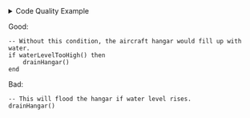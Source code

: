<details>
<summary>Code Quality Example</summary>

<p class="style-good">Good:</p>

<div class="codehilite good"><pre><code>-- Without this condition, the aircraft hangar would fill up with water.
if waterLevelTooHigh() then
    drainHangar()
end
</code></pre></div>

<p class="style-bad">Bad:</p>

<div class="codehilite bad"><pre><code>-- This will flood the hangar if water level rises.
drainHangar()
</code></pre></div>

</details>




<p class="style-good">Good:</p>

<div class="codehilite good"><pre><code>-- Without this condition, the aircraft hangar would fill up with water.
if waterLevelTooHigh() then
    drainHangar()
end
</code></pre></div>

<p class="style-bad">Bad:</p>

<div class="codehilite bad"><pre><code>-- This will flood the hangar if water level rises.
drainHangar()
</code></pre></div>
</details>
